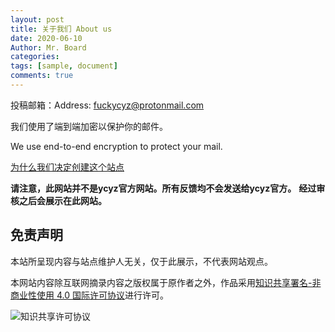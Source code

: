 ```yaml
---
layout: post
title: 关于我们 About us
date: 2020-06-10
Author: Mr. Board
categories: 
tags: [sample, document]
comments: true
--- 
```



投稿邮箱：Address: [fuckycyz@protonmail.com](mailto:fuckycyz@protonmail.com)

我们使用了端到端加密以保护你的邮件。

We use end-to-end encryption to protect your mail.

[为什么我们决定创建这个站点](./why.md)

**请注意，此网站并不是ycyz官方网站。所有反馈均不会发送给ycyz官方。**
**经过审核之后会展示在此网站。**


## 免责声明

本站所呈现内容与站点维护人无关，仅于此展示，不代表网站观点。

本网站内容除互联网摘录内容之版权属于原作者之外，作品采用[知识共享署名-非商业性使用 4.0 国际许可协议](http://creativecommons.org/licenses/by-nc/4.0/)进行许可。

<img alt="知识共享许可协议" style="border-width:0" src="https://i.creativecommons.org/l/by-nc/4.0/88x31.png" />
